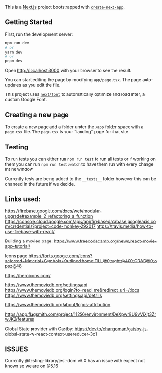 This is a [Next.js](https://nextjs.org/) project bootstrapped with [`create-next-app`](https://github.com/vercel/next.js/tree/canary/packages/create-next-app).

## Getting Started

First, run the development server:

```bash
npm run dev
# or
yarn dev
# or
pnpm dev
```

Open [http://localhost:3000](http://localhost:3000) with your browser to see the result.


You can start editing the page by modifying `app/page.tsx`. The page auto-updates as you edit the file.

This project uses [`next/font`](https://nextjs.org/docs/basic-features/font-optimization) to automatically optimize and load Inter, a custom Google Font.

## Creating a new page
To create a new page add a folder under the `/app` folder space with a `page.tsx` file. The `page.tsx` is your "landing" page for that site.


## Testing
To run tests you can either run `npm run test` to run all tests or if working on them you can run `npm run test:watch` to have them run with every change int he window

Currently tests are being added to the `__tests__` folder however this can be changed in the future if we decide.

## Links used:

https://firebase.google.com/docs/web/modular-upgrade#example_2_refactoring_a_function
https://console.cloud.google.com/apis/api/firebasedatabase.googleapis.com/credentials?project=code-monkey-292017
https://travis.media/how-to-use-firebase-with-react/


Building a movies page:
https://www.freecodecamp.org/news/react-movie-app-tutorial/

Icons page 
https://fonts.google.com/icons?selected=Material+Symbols+Outlined:home:FILL@0;wght@400;GRAD@0;opsz@48

https://heroicons.com/


https://www.themoviedb.org/settings/api
https://www.themoviedb.org/login?to=read_me&redirect_uri=/docs
https://www.themoviedb.org/settings/api/details


https://www.themoviedb.org/about/logos-attribution

https://app.flagsmith.com/project/11256/environment/DeXpwrBU9vViXjt3ZrwJK2/features

Global State provider with Gastby: https://dev.to/changoman/gatsby-js-global-state-w-react-context-usereducer-3c1

## ISSUES
Currently @testing-library/jest-dom v6.X has an issue with expect not known so we are on @5.16